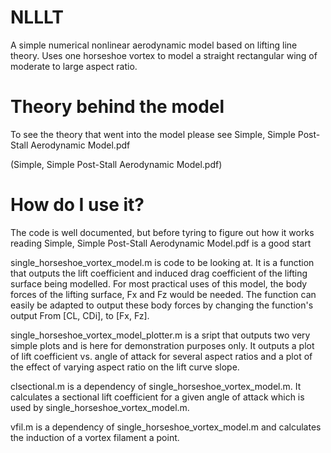 # NLLLT
A simple numerical nonlinear aerodynamic model based on lifting line theory. Uses one horseshoe vortex to model a straight rectangular wing of moderate to large aspect ratio.


# Theory behind the model
To see the theory that went into the model please see Simple, Simple Post-Stall Aerodynamic Model.pdf

(Simple, Simple Post-Stall Aerodynamic Model.pdf)

# How do I use it?

The code is well documented, but before tyring to figure out how it works reading Simple, Simple Post-Stall Aerodynamic Model.pdf is a good start

single_horseshoe_vortex_model.m is code to be looking at. It is a function that outputs the lift coefficient and induced drag coefficient of the lifting surface being modelled. For most practical uses of this model, the body forces of the lifting surface, Fx and Fz would be needed. The function can easily be adapted to output these body forces by changing the function's output From [CL, CDi], to [Fx, Fz]. 

single_horseshoe_vortex_model_plotter.m is a sript that outputs two very simple plots and is here for demonstration purposes only. It outputs a plot of lift coefficient vs. angle of attack for several aspect ratios and a plot of the effect of varying aspect ratio on the lift curve slope.

clsectional.m is a dependency of single_horseshoe_vortex_model.m. It calculates a sectional lift coefficient for a given angle of attack which is used by single_horseshoe_vortex_model.m.

vfil.m is a dependency of single_horseshoe_vortex_model.m and calculates the induction of a vortex filament a point. 
